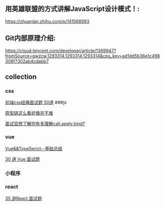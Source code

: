 ## 用英雄联盟的方式讲解JavaScript设计模式！:

 https://zhuanlan.zhihu.com/p/141568993
## Git内部原理介绍:

 https://cloud.tencent.com/developer/article/1369947?fromSource=gwzcw.1293314.1293314.1293314&cps_key=ad1dd5b36e1c498308f7302ab4cdabb7

## collection

### css
[前端css经典面试题 50道](https://zhuanlan.zhihu.com/p/75132250?utm_source=wechat_session&utm_medium=social&utm_oi=571276526025314304)
###js

[原型链这么看好像并不难](https://mp.weixin.qq.com/s?__biz=MzUxNzk1MjQ0Ng==&mid=2247483974&idx=1&sn=f2d5caa44e35fa4ffa8ed60c7b32d601&chksm=f9910497cee68d815fa105c40cc1bcf0f66a1f026b00f2c72c53c313b41034694f8bc786b7a9&mpshare=1&scene=1&srcid=0822Bpv50fwCgesV4BJRQXxi&sharer_sharetime=1566428926515&sharer_shareid=26f6ddf3cd4294e7fcb4be6441691eca&key=28056b5d0c48b63ad829f627050b599cd51e703c7f240ee3e76b14a07820a71f73b7e884e4cc6347687e4df64a1fa2ca55718a9807e201dc4766ac8175c7975f0df3c405e0ce179c0b921377da52522de307d3d3e10a5b4aa38a754b72eac2a18e91a69badab67ddf290b497e025c1343f7b7fdb639230233c2cb8a02fa872c7&ascene=1&uin=MjIzNjc0MTkwMA%3D%3D&devicetype=Windows+10+x64&version=6300002f&lang=zh_CN&exportkey=A46MOd1Xtbf3p9XGrD8X%2FzQ%3D&pass_ticket=srCzhf7Nq1udN6x%2B8%2BgzsIuzIGhAGjKhfZpXt7E7pMOpvBRvzJTq3QVeCf8O92Lf&wx_header=0)

[面试官想了解你有多理解call,apply,bind?](https://segmentfault.com/a/1190000019970715)


### vue
[Vue&&TypeSprict--基础总结](https://www.kancloud.cn/cyyspring/vuejs/936826)

[30 道 Vue 面试题](https://mp.weixin.qq.com/s?__biz=MjM5MzUxNTgyMg==&mid=2455603046&idx=1&sn=a2254ce0bf72fc77d516caef204eac90&chksm=b13cf727864b7e31f53d1778f0e0f58cf8c71dd1014a2befd3becd2e985a1dff8b0932982346&mpshare=1&scene=1&srcid=&sharer_sharetime=1569237604067&sharer_shareid=26f6ddf3cd4294e7fcb4be6441691eca&key=99e406bf4e424ac3a0cb49c37a370ccb8586e6d4e76494a3233c0c5748c72d26bef522c11cd4a6b05ed0468d4161869ba7800beb86e2552d5d05c45611c3569f5a6bc9051ac6dfc7dd43da7fe88b93dcc9c345e5211d47ac4d43ff52396f071647a9c7f124ad5404a0cbfe4bf66cc136c761400e0eb902a2a82e77c36e57924c&ascene=1&uin=MjIzNjc0MTkwMA%3D%3D&devicetype=Windows+10+x64&version=6300002f&lang=zh_CN&exportkey=A2bhiSAm1ol%2FxHB9aMGEC2c%3D&pass_ticket=srCzhf7Nq1udN6x%2B8%2BgzsIuzIGhAGjKhfZpXt7E7pMOpvBRvzJTq3QVeCf8O92Lf&wx_header=0)
### 小程序

### react
[35 道React 面试题](https://zhuanlan.zhihu.com/p/112514557?utm_source=wechat_session&utm_medium=social&utm_oi=571276526025314304)
